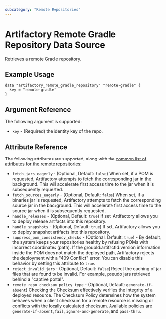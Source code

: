 ```yaml
---
subcategory: "Remote Repositories"
---
```

# Artifactory Remote Gradle Repository Data Source

Retrieves a remote Gradle repository.

## Example Usage

```hcl
data "artifactory_remote_gradle_repository" "remote-gradle" {
  key = "remote-gradle"
}
```

## Argument Reference

The following argument is supported:

* `key` - (Required) the identity key of the repo.

## Attribute Reference

The following attributes are supported, along with the [common list of attributes for the remote repositories](../resources/remote.md):

* `fetch_jars_eagerly` - (Optional, Default: `false`) When set, if a POM is requested, Artifactory attempts to fetch the corresponding jar in the background. This will accelerate first access time to the jar when it is subsequently requested. 
* `fetch_sources_eagerly` - (Optional, Default: `false`) When set, if a binaries jar is requested, Artifactory attempts to fetch the corresponding source jar in the background. This will accelerate first access time to the source jar when it is subsequently requested.
* `handle_releases` - (Optional, Default: `true`) If set, Artifactory allows you to deploy release artifacts into this repository.
* `handle_snapshots` - (Optional, Default: `true`) If set, Artifactory allows you to deploy snapshot artifacts into this repository.
* `suppress_pom_consistency_checks` - (Optional, Default: `true`) - By default, the system keeps your repositories healthy by refusing POMs with incorrect coordinates (path). If the groupId:artifactId:version information inside the POM does not match the deployed path, Artifactory rejects the deployment with a "409 Conflict" error. You can disable this behavior by setting this attribute to `true`.
* `reject_invalid_jars` - (Optional, Default: `false`) Reject the caching of jar files that are found to be invalid. For example, pseudo jars retrieved behind a "captive portal".
* `remote_repo_checksum_policy_type` - (Optional, Default: `generate-if-absent`) Checking the Checksum effectively verifies the integrity of a deployed resource. The Checksum Policy determines how the system behaves when a client checksum for a remote resource is missing or conflicts with the locally calculated checksum. Available policies are `generate-if-absent`, `fail`, `ignore-and-generate`, and `pass-thru`.  
